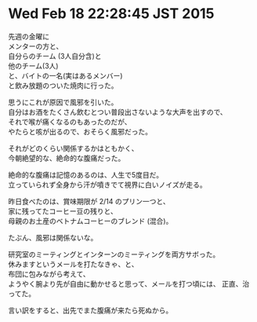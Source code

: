Wed Feb 18 22:28:45 JST 2015
===

先週の金曜に  
メンターの方と、  
自分らのチーム (3人自分含)と  
他のチーム(3人)  
と、バイトの一名(実はあるメンバー)  
と飲み放題のついた焼肉に行った。  

思うにこれが原因で風邪を引いた。  
自分はお酒をたくさん飲むとつい普段出さないような大声を出すので、  
それで喉が痛くなるのもあったのだが、  
やたらと咳が出るので、おそらく風邪だった。

それがどのくらい関係するかはともかく、  
今朝絶望的な、絶命的な腹痛だった。

絶命的な腹痛は記憶のあるのは、人生で5度目だ。  
立っていられず全身から汗が噴きでて視界に白いノイズが走る。

昨日食べたのは、賞味期限が 2/14 のプリン一つと、  
家に残ってたコーヒー豆の残りと、  
母親のお土産のベトナムコーヒーのブレンド (混合)。

たぶん、風邪は関係ないな。

研究室のミーティングとインターンのミーティングを両方サボった。  
休みますというメールを打たなきゃ、と、  
布団に包みながら考えて、  
ようやく腕より先が自由に動かせると思って、メールを打つ頃には、
正直、治ってた。

言い訳をすると、出先でまた腹痛が来たら死ぬから。

